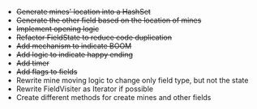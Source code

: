 * ~~Generate mines' location into a HashSet~~
* ~~Generate the other field based on the location of mines~~
* ~~Implement opening logic~~
* ~~Refactor FieldState to reduce code duplication~~
* ~~Add mechanism to indicate BOOM~~
* ~~Add logic to indicate happy ending~~
* ~~Add timer~~
* ~~Add flags to fields~~
* Rewrite mine moving logic to change only field type, but not the state 
* Rewrite FieldVisiter as Iterator if possible
* Create different methods for create mines and other fields